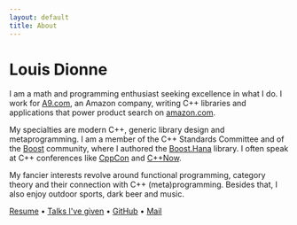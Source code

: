 ```yaml
---
layout: default
title: About
---
```


# Louis Dionne

I am a math and programming enthusiast seeking excellence in what I do.
I work for [A9.com][], an Amazon company, writing C++ libraries and
applications that power product search on [amazon.com][].

My specialties are modern C++, generic library design and metaprogramming.
I am a member of the C++ Standards Committee and of the [Boost][] community,
where I authored the [Boost.Hana][] library. I often speak at C++ conferences
like [CppCon][] and [C++Now][].

My fancier interests revolve around functional programming, category
theory and their connection with C++ (meta)programming. Besides that,
I also enjoy outdoor sports, dark beer and music.

[Resume](/resume.pdf) &bull;
[Talks I've given](/talks) &bull;
[GitHub](http://github.com/ldionne) &bull;
[Mail][mail]


<!-- Links -->
[A9.com]: http://a9.com
[amazon.com]: https://www.amazon.com
[Boost.Hana]: https://github.com/boostorg/hana
[Boost]: http://www.boost.org
[C++Now]: http://cppnow.org
[CppCon]: https://cppcon.org
[mail]: mailto:ldionne.2@gmail.com
